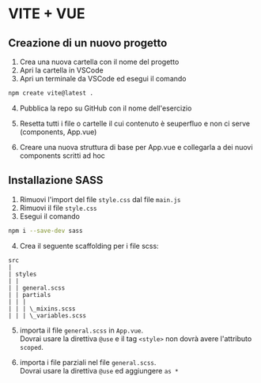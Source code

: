 # VITE + VUE

## Creazione di un nuovo progetto

1. Crea una nuova cartella con il nome del progetto
2. Apri la cartella in VSCode
3. Apri un terminale da VSCode ed esegui il comando

```bash
npm create vite@latest .
```

4. Pubblica la repo su GitHub con il nome dell'esercizio

5. Resetta tutti i file o cartelle il cui contenuto è seuperfluo e non ci serve (components, App.vue)

6. Creare una nuova struttura di base per App.vue e collegarla a dei nuovi components scritti ad hoc

## Installazione SASS

1. Rimuovi l'import del file `style.css` dal file `main.js`
2. Rimuovi il file `style.css`
3. Esegui il comando

```bash
npm i --save-dev sass
```

4. Crea il seguente scaffolding per i file scss:

```plaintext
src
|
| styles
| |
| | general.scss
| | partials
| | |
| | | \_mixins.scss
| | | \_variables.scss
```

5. importa il file `general.scss` in `App.vue`. <br>
   Dovrai usare la direttiva `@use` e il tag `<style>` non dovrà avere l'attributo `scoped`.

6. importa i file parziali nel file `general.scss`. <br>
   Dovrai usare la direttiva `@use` ed aggiungere `as *`
